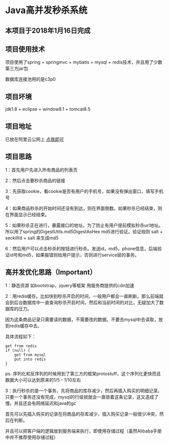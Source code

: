 # Java高并发秒杀系统

## 本项目于2018年1月16日完成

## 项目使用技术

项目使用了spring + springmvc + mybatis + mysql + redis技术，并且用了少数第三方jar包

数据库连接池用的是c3p0

## 项目坏境

jdk1.8 + eclipse + window8.1 + tomcat8.5

## 项目地址

已放在阿里云公网上 <a href="http://120.78.159.149:8080/seckill/list" target="_blank">点我即可</a>

## 项目思路

1：首先用户先进入所有商品的列表页

2：然后点击要秒杀商品的链接

3：先获取cookie，看cookie是否有用户的手机号，如果没有弹出窗口，填写手机号

4：如果商品秒杀的开始时间还没有到达，则在界面倒数。如果秒杀已经结束，则在界面显示已经结束。

5：如果秒杀正在进行，暴露接口的地址。为了防止有用户提前模拟秒杀url地址。所以用了spring的DigestUtils.md5DigestAsHex md5进行验证。验证规则 salt + seckillId + salt 来生成md5

6：然后用户可以点击秒杀的按钮进行秒杀。发送id，md5，phone信息，后端验证id号和md5，如果报错则给用户提示，否则进行service层的事务。

## 高并发优化思路（Important）

1：静态资源 如bootstrap，jquery等框架 用服务商提供的cdn加速

2：用redis缓存。比如快到秒杀开启的时间，一般用户都会一直刷新。那么前端就会到后台数据库中一直查询秒杀开启时间，然后和当前时间的对比，无疑加大了数据库的压力。

因为这条商品记录只需要读的数据，不需要改的数据。不要去mysql中去读取，放到redis缓存中去。

具体流程如下：

	get from redis 
	if (null) {
		get from mysql
		put into redis				
	} 
			
ps. 序列化和反序列的时候用到了第三方的框架protostuff，这个序列化更快而且数据大小可以达到原来的1/5 - 1/10左右

3：执行秒杀的是一个事务，先将商品的库存减少，然后再插入购买的明细记录。只要一个事务还没有完成，mysql的行级锁就会一直锁着这条记录，这又造成了慢。并且还会有网络延迟和java的gc

首先可以先插入购买的记录在将商品的存库减少，插入购买记录一般很少冲突，然后在判断。

并且可以把客户端的逻辑放到服务端来执行，即使用存储过程（虽然Alibaba手册中并不推荐使用存储过程）